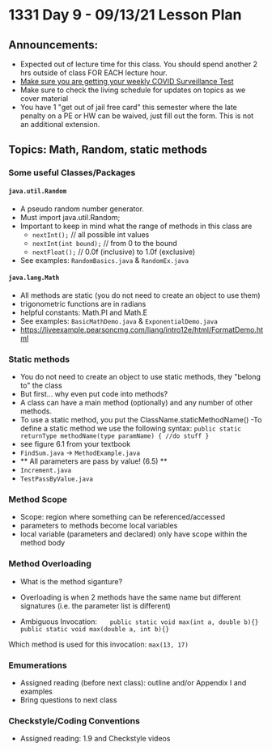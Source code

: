 # 1331 Day 9 - 09/13/21 Lesson Plan

## Announcements:
- Expected out of lecture time for this class. You should spend another 2 hrs outside of class FOR EACH lecture hour.
- [Make sure you are getting your weekly COVID Surveillance Test](https://health.gatech.edu/coronavirus/testing/surveillance)
- Make sure to check the living schedule for updates on topics as we cover material
- You have 1 "get out of jail free card" this semester where the late penalty on a PE or HW can be waived, just fill out the form. This is not an additional extension.

## Topics: Math, Random, static methods
### Some useful Classes/Packages
#### `java.util.Random`
- A pseudo random number generator.
- Must import java.util.Random;
- Important to keep in mind what the range of methods in this class are
  - `nextInt();` // all possible int values
  - `nextInt(int bound);` // from 0 to the bound
  - `nextFloat();` // 0.0f (inclusive) to 1.0f (exclusive)
- See examples: `RandomBasics.java` & `RandomEx.java`
#### `java.lang.Math`
- All methods are static (you do not need to create an object to use them)
- trigonometric functions are in radians
- helpful constants: Math.PI and Math.E
- See examples: `BasicMathDemo.java` & `ExponentialDemo.java`
- https://liveexample.pearsoncmg.com/liang/intro12e/html/FormatDemo.html
### Static methods
- You do not need to create an object to use static methods, they "belong to" the class
- But first... why even put code into methods?
- A class can have a main method (optionally) and any number of other methods.
- To use a static method, you put the ClassName.staticMethodName()
-To define a static method we use the following syntax:
`public static returnType methodName(type paramName) {
    //do stuff
}`
- see figure 6.1 from your textbook
- `FindSum.java` -> `MethodExample.java`
- ** All parameters are pass by value! (6.5) **
- `Increment.java `
- `TestPassByValue.java`
### Method Scope
- Scope: region where something can be referenced/accessed
- parameters to methods become local variables
- local variable (parameters and declared) only have scope within the method body
### Method Overloading
- What is the method siganture?
- Overloading is when 2 methods have the same name but different signatures (i.e. the parameter list is different)

- Ambiguous Invocation:
`    public static void max(int a, double b){}
     public static void max(double a, int b){}
`

Which method is used for this invocation: `max(13, 17)`
### Emumerations
- Assigned reading (before next class): outline and/or Appendix I and examples
- Bring questions to next class
### Checkstyle/Coding Conventions
- Assigned reading: 1.9 and Checkstyle videos
